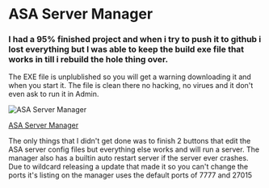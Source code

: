 # ASA Server Manager

### I had a 95% finished project and when i try to push it to github i lost everything but I was able to keep the build exe file that works in till i rebuild the hole thing over.
The EXE file is unplublished so you will get a warning downloading it and when you start it. The file is clean there no hacking, no virues and it don't even ask to run it in Admin.

![ASA Server Manager](https://1drv.ms/i/s!Av5X05qIbM66h4MFUnxpWaEp_aiuSQ?e=YXfye8)

[ASA Server Manager](https://1drv.ms/u/s!Av5X05qIbM66h4IA_OIfY4Kklvt74Q?e=9mZHry)

The only things that I didn't get done was to finish 2 buttons that edit the ASA server config files but everything else works and will run a server.
The manager also has a builtin auto restart server if the server ever crashes.
Due to wildcard releasing a update that made it so you can't change the ports it's listing on the manager uses the default ports of 7777 and 27015
